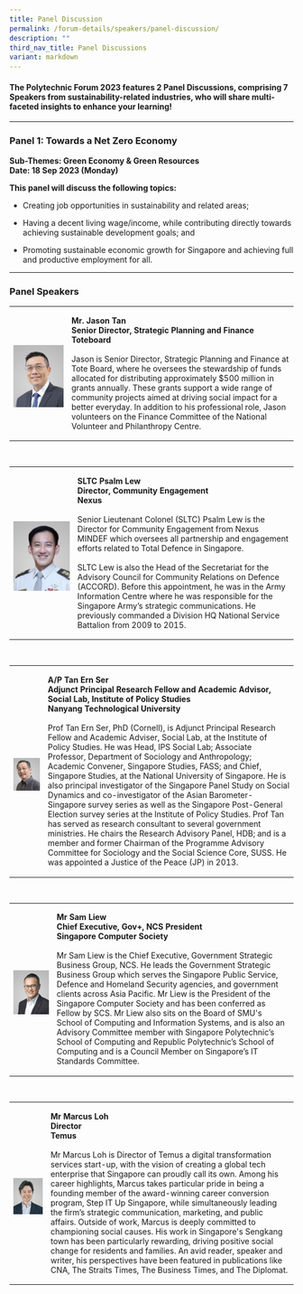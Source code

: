 ```yaml
---
title: Panel Discussion
permalink: /forum-details/speakers/panel-discussion/
description: ""
third_nav_title: Panel Discussions
variant: markdown
---
```

<h4><strong>The Polytechnic Forum 2023 features 2 Panel Discussions, comprising 7 Speakers from sustainability-related industries, who will share multi-faceted insights to enhance your learning!</strong></h4>
<hr>
<h3><strong>Panel 1: Towards a Net Zero Economy</strong><br></h3>
<p><strong>Sub-Themes: Green Economy &amp; Green Resources<br>Date: 18 Sep 2023 (Monday)</strong>
</p>
<p><strong>This panel will discuss the following topics:</strong>
</p>
<ul data-tight="true" class="tight">
<li>
<p>Creating job opportunities in sustainability and related areas;</p>
</li>
<li>
<p>Having a decent living wage/income, while contributing directly towards
achieving sustainable development goals; and</p>
</li>
<li>
<p>Promoting sustainable economic growth for Singapore and achieving full
and productive employment for all.</p>
</li>
</ul>
<hr>
<h3><strong>Panel Speakers<br></strong></h3>
<table style="minWidth: 50px">
<colgroup>
<col>
<col>
</colgroup>
<tbody>
<tr>
<td rowspan="1" colspan="1">
<p></p>
<div class="isomer-image-wrapper">
<img style="width: 100%" height="auto" width="100%" alt="" src="/images/PF 2024/Forum Details/jason_tan.jpg">
</div>
</td>
<td rowspan="1" colspan="1">
<p><strong>Mr. Jason Tan <br>Senior Director, Strategic Planning and Finance <br>Toteboard</strong>
<br>
<br>Jason is Senior Director, Strategic Planning and Finance at Tote Board, where he oversees the stewardship of funds allocated for distributing approximately $500 million in grants annually. These grants support a wide range of community projects aimed at driving social impact for a better everyday. In addition to his professional role, Jason volunteers on the Finance Committee of the National Volunteer and Philanthropy Centre.
<br>
</p>
</td>
</tr>
</tbody>
</table>
<p></p>
<p>
<br>
</p>
<table style="minWidth: 50px">
<colgroup>
<col>
<col>
</colgroup>
<tbody>
<tr>
<td rowspan="1" colspan="1">
<p></p>
<div class="isomer-image-wrapper">
<img style="width: 100%" height="auto" width="100%" alt="" src="/images/PF 2024/Forum Details/sltc_psalm_lew.jpg">
</div>
</td>
<td rowspan="1" colspan="1">
<p><strong>SLTC Psalm Lew <br>Director, Community Engagement <br>Nexus</strong>
<br>
<br>Senior Lieutenant Colonel (SLTC) Psalm Lew is the Director for Community Engagement from Nexus MINDEF which oversees all partnership and engagement efforts related to Total Defence in Singapore.
<br>​
<br>SLTC Lew is also the Head of the Secretariat for the Advisory Council for Community Relations on Defence (ACCORD). Before this appointment, he was in the Army Information Centre where he was responsible for the Singapore Army’s strategic communications. He previously commanded a Division HQ National Service Battalion from 2009 to 2015.
<br>
</p>
</td>
</tr>
</tbody>
</table>
<p></p>
<p>
<br>
</p>
<table style="minWidth: 50px">
<colgroup>
<col>
<col>
</colgroup>
<tbody>
<tr>
<td rowspan="1" colspan="1">
<p></p>
<div class="isomer-image-wrapper">
<img style="width: 100%" height="auto" width="100%" alt="" src="/images/PF 2024/Forum Details/tan_ern_ser.jpg">
</div>
</td>
<td rowspan="1" colspan="1">
<p><strong>A/P Tan Ern Ser <br>Adjunct Principal Research Fellow and Academic Advisor, <br>Social Lab, Institute of Policy Studies <br>Nanyang Technological University</strong>
<br>
<br>Prof Tan Ern Ser, PhD (Cornell), is Adjunct Principal Research Fellow and Academic Adviser, Social Lab, at the Institute of Policy Studies. He was Head, IPS Social Lab; Associate Professor, Department of Sociology
and Anthropology; Academic Convener, Singapore Studies, FASS; and Chief, Singapore Studies, at the National University of Singapore. He is also principal investigator of the Singapore Panel Study on Social Dynamics
and co-investigator of the Asian Barometer-Singapore survey series as well as the Singapore Post-General Election survey series at the Institute of Policy Studies. Prof Tan has served as research consultant to several government ministries. He chairs the Research Advisory Panel, HDB; and is a member and former Chairman of the Programme Advisory Committee for Sociology and the Social Science Core, SUSS. He was appointed a Justice of the Peace (JP) in 2013.
<br>
</p>
</td>
</tr>
</tbody>
</table>
<p></p>
<p>
<br>
</p>
<table style="minWidth: 50px">
<colgroup>
<col>
<col>
</colgroup>
<tbody>
<tr>
<td rowspan="1" colspan="1">
<p></p>
<div class="isomer-image-wrapper">
<img style="width: 100%" height="auto" width="100%" alt="" src="/images/PF 2024/Forum Details/vvs_ncs_sam_liew.jpg">
</div>
</td>
<td rowspan="1" colspan="1">
<p><strong>Mr Sam Liew <br>Chief Executive, Gov+, NCS President <br>Singapore Computer Society</strong>
<br>
<br>Mr Sam Liew is the Chief Executive, Government Strategic Business Group, NCS. He leads the Government Strategic Business Group which serves the Singapore Public Service, Defence and Homeland Security agencies, and government clients across Asia Pacific. Mr Liew is the President of the Singapore Computer Society and has been conferred as Fellow by SCS. Mr Liew also sits on the Board of SMU's School of Computing and Information Systems, and is also an Advisory Committee member with Singapore Polytechnic’s School of Computing and Republic Polytechnic’s School of Computing and is a Council Member on Singapore’s IT Standards Committee.
<br>
</p>
</td>
</tr>
</tbody>
</table>
<p></p>
<p>
<br>
</p>
<table style="minWidth: 50px">
<colgroup>
<col>
<col>
</colgroup>
<tbody>
<tr>
<td rowspan="1" colspan="1">
<p></p>
<div class="isomer-image-wrapper">
<img style="width: 100%" height="auto" width="100%" alt="" src="/images/PF 2024/Forum Details/marcus_loh.jpg">
</div>
</td>
<td rowspan="1" colspan="1">
<p><strong>Mr Marcus Loh <br>Director <br>Temus</strong>
<br>
<br>Mr Marcus Loh is Director of Temus a digital transformation services start-up, with the vision of creating a global tech enterprise that Singapore can proudly call its own. Among his career highlights, Marcus takes particular pride in being a founding member of the award-winning career conversion program, Step IT Up Singapore, while simultaneously leading the firm’s strategic communication, marketing, and public affairs. Outside of work, Marcus is deeply committed to championing social causes. His work in Singapore's Sengkang town has been particularly rewarding, driving positive social change for residents and families. An avid reader, speaker and writer, his perspectives have been featured in publications like CNA, The Straits Times, The Business Times, and The Diplomat.
<br>
</p>
</td>
</tr>
</tbody>
</table>
<p></p>